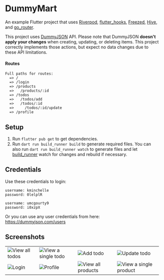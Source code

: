 # DummyMart

An example Flutter project that uses [Riverpod], [flutter_hooks], [Freezed], [Hive], and [go_router].

This project uses [DummyJSON] API. Please note that DummyJSON **doesn't apply your changes** when creating, updating, or deleting items. This project correctly implements those actions, but expect no data changes due to these API limitations.

#### Routes
```
Full paths for routes:
  => /
  => /login
  => /products
  =>   /products/:id
  => /todos
  =>   /todos/add
  =>   /todos/:id
  =>     /todos/:id/update
  => /profile
```

## Setup
1. Run `flutter pub get` to get dependencies.
2. Run `dart run build_runner build` to generate required files. You can also run `dart run build_runner watch` to generate files and let [build_runner] watch for changes and rebuild if necessary.

## Credentials
Use these credentials to login:

```
username: kminchelle
password: 0lelplR
```
```
username: umcgourty9
password: i0xzpX
```

Or you can use any user credentials from here: https://dummyjson.com/users

  [riverpod]: https://pub.dev/packages/riverpod
  [flutter_hooks]: https://pub.dev/packages/flutter_hooks
  [freezed]: https://pub.dev/packages/freezed
  [hive]: https://pub.dev/packages/hive
  [go_router]: https://pub.dev/packages/go_router
  [build_runner]: https://pub.dev/packages/build_runner
  [DummyJSON]: https://dummyjson.com/

## Screenshots
|||||
|----|----|----|----|
| ![View all todos] | ![View a single todo] | ![Add todo] | ![Update todo] |
| ![Login] | ![Profile] | ![View all products] | ![View a single product] |


  [View all todos]: https://github.com/dhafinrayhan/dummymart/assets/49405411/02fb9cc4-4252-4acc-ae59-84d1500a7de5
  [View a single todo]: https://github.com/dhafinrayhan/dummymart/assets/49405411/b5203d1c-8030-42bf-b8c4-cc2ff90c6bdb
  [Add todo]: https://github.com/dhafinrayhan/dummymart/assets/49405411/7a901a1b-df57-4ad8-8c70-93838a9b162d
  [Update todo]: https://github.com/dhafinrayhan/dummymart/assets/49405411/7696ab81-7c58-4833-9607-277725219dc2

  [Login]: https://github.com/dhafinrayhan/dummymart/assets/49405411/15c235f4-0e2d-4a4c-9060-7569c7f953e7
  [Profile]: https://github.com/dhafinrayhan/dummymart/assets/49405411/4ddaaa6e-ca48-4674-a49a-8fd7be0d2859
  [View all products]: https://github.com/dhafinrayhan/dummymart/assets/49405411/253f5167-cf83-4414-b6b5-cecb2cba6403
  [View a single product]: https://github.com/dhafinrayhan/dummymart/assets/49405411/a05010b9-db74-47f0-8ae1-bcfca54a5d15
